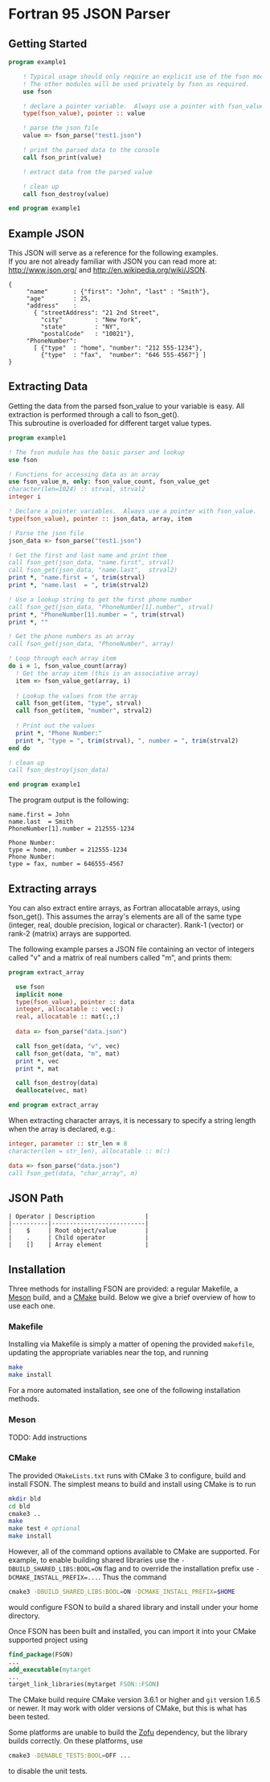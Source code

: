 Fortran 95 JSON Parser
======================

Getting Started
---------------
```fortran
program example1

    ! Typical usage should only require an explicit use of the fson module.
    ! The other modules will be used privately by fson as required.  
    use fson

    ! declare a pointer variable.  Always use a pointer with fson_value.
    type(fson_value), pointer :: value

    ! parse the json file
    value => fson_parse("test1.json")

    ! print the parsed data to the console
    call fson_print(value)    

    ! extract data from the parsed value        

    ! clean up
    call fson_destroy(value)

end program example1
```

Example JSON
------------
This JSON will serve as a reference for the following examples.  
If you are not already familiar with JSON you can read more at:
<http://www.json.org/> and <http://en.wikipedia.org/wiki/JSON>.
```
{
     "name"       : {"first": "John", "last" : "Smith"},
     "age"        : 25,
     "address"    :
       { "streetAddress": "21 2nd Street",
         "city"         : "New York",
         "state"        : "NY",
         "postalCode"   : "10021"},
     "PhoneNumber":
       [ {"type"  : "home", "number": "212 555-1234"},
         {"type"  : "fax",  "number": "646 555-4567"} ]
}
```

Extracting Data
---------------
Getting the data from the parsed fson_value to your variable is easy.  All extraction is performed through a call to fson_get().  
This subroutine is overloaded for different target value types.

```fortran
program example1

! The fson mudule has the basic parser and lookup 
use fson

! Functions for accessing data as an array
use fson_value_m, only: fson_value_count, fson_value_get
character(len=1024) :: strval, strval2
integer i

! Declare a pointer variables.  Always use a pointer with fson_value.
type(fson_value), pointer :: json_data, array, item

! Parse the json file
json_data => fson_parse("test1.json")

! Get the first and last name and print them
call fson_get(json_data, "name.first", strval)
call fson_get(json_data, "name.last",  strval2)
print *, "name.first = ", trim(strval)
print *, "name.last  = ", trim(strval2)

! Use a lookup string to get the first phone number
call fson_get(json_data, "PhoneNumber[1].number", strval)     
print *, "PhoneNumber[1].number = ", trim(strval)
print *, ""

! Get the phone numbers as an array
call fson_get(json_data, "PhoneNumber", array)

! Loop through each array item
do i = 1, fson_value_count(array)
  ! Get the array item (this is an associative array)
  item => fson_value_get(array, i)
  
  ! Lookup the values from the array
  call fson_get(item, "type", strval)
  call fson_get(item, "number", strval2)
  
  ! Print out the values
  print *, "Phone Number:"
  print *, "type = ", trim(strval), ", number = ", trim(strval2)
end do

! clean up
call fson_destroy(json_data)

end program example1
```
    
The program output is the following:

```
name.first = John
name.last  = Smith
PhoneNumber[1].number = 212555-1234

Phone Number:
type = home, number = 212555-1234
Phone Number:
type = fax, number = 646555-4567
```

Extracting arrays
-----------------
You can also extract entire arrays, as Fortran allocatable arrays, using fson_get(). This assumes the array's elements are all of the same type (integer, real, double precision, logical or character). Rank-1 (vector) or rank-2 (matrix) arrays are supported.

The following example parses a JSON file containing an vector of integers called "v" and a matrix of real numbers called "m", and prints them:

```fortran
program extract_array

  use fson
  implicit none
  type(fson_value), pointer :: data
  integer, allocatable :: vec(:)
  real, allocatable :: mat(:,:)
    
  data => fson_parse("data.json")

  call fson_get(data, "v", vec)
  call fson_get(data, "m", mat)
  print *, vec
  print *, mat

  call fson_destroy(data)
  deallocate(vec, mat)

end program extract_array
```

When extracting character arrays, it is necessary to specify a string length when the array is declared, e.g.:

```fortran
integer, parameter :: str_len = 8
character(len = str_len), allocatable :: m(:)

data => fson_parse("data.json")
call fson_get(data, "char_array", m)
```

JSON Path
---------

```
| Operator | Description              | 
|----------|--------------------------|
|    $     | Root object/value        | 
|    .     | Child operator           |
|    []    | Array element            |
```

Installation
------------

Three methods for installing FSON are provided: a regular Makefile, a
[Meson](https://mesonbuild.com) build, and a [CMake](https://cmake.org)
build.  Below we give a brief overview of how to use each one.

### Makefile

Installing via Makefile is simply a matter of opening the provided
`makefile`, updating the appropriate variables near the top, and running

```bash
make
make install
```

For a more automated installation, see one of the following installation
methods.

### Meson

TODO: Add instructions

### CMake

The provided `CMakeLists.txt` runs with CMake 3 to configure, build and
install FSON.  The simplest means to build and install using CMake is to
run

```bash
mkdir bld
cd bld
cmake3 ..
make
make test # optional
make install
```

However, all of the command options available to CMake are supported.
For example, to enable building shared libraries use the
`-DBUILD_SHARED_LIBS:BOOL=ON` flag and to override the installation
prefix use `-DCMAKE_INSTALL_PREFIX=...`.  Thus the command

```bash
cmake3 -DBUILD_SHARED_LIBS:BOOL=ON -DCMAKE_INSTALL_PREFIX=$HOME
```

would configure FSON to build a shared library and install under your
home directory.

Once FSON has been built and installed, you can import it into your
CMake supported project using

```cmake
find_package(FSON)
...
add_executable(mytarget
...
target_link_libraries(mytarget FSON::FSON)
```

The CMake build require CMake version 3.6.1 or higher and `git` version
1.6.5 or newer.  It may work with older versions of CMake, but this is
what has been tested.

Some platforms are unable to build the [Zofu](https://github.com/acroucher/zofu)
dependency, but the library builds correctly.  On these platforms, use

```bash
cmake3 -DENABLE_TESTS:BOOL=OFF ...
```

to disable the unit tests.


